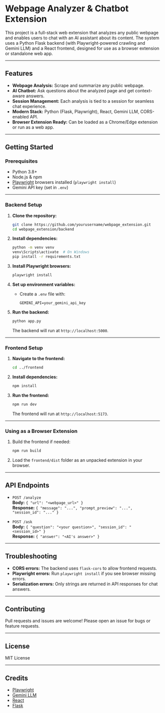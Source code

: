 # Webpage Analyzer & Chatbot Extension

This project is a full-stack web extension that analyzes any public webpage and enables users to chat with an AI assistant about its content. The system uses a Python Flask backend (with Playwright-powered crawling and Gemini LLM) and a React frontend, designed for use as a browser extension or standalone web app.

---

## Features

- **Webpage Analysis:** Scrape and summarize any public webpage.
- **AI Chatbot:** Ask questions about the analyzed page and get context-aware answers.
- **Session Management:** Each analysis is tied to a session for seamless chat experience.
- **Modern Stack:** Python (Flask, Playwright), React, Gemini LLM, CORS-enabled API.
- **Browser Extension Ready:** Can be loaded as a Chrome/Edge extension or run as a web app.

---

## Getting Started

### Prerequisites

- Python 3.8+
- Node.js & npm
- [Playwright](https://playwright.dev/python/docs/intro) browsers installed (`playwright install`)
- Gemini API key (set in `.env`)

---

### Backend Setup

1. **Clone the repository:**
   ```sh
   git clone https://github.com/yourusername/webpage_extension.git
   cd webpage_extension/backend
   ```

2. **Install dependencies:**
   ```sh
   python -m venv venv
   venv\Scripts\activate  # On Windows
   pip install -r requirements.txt
   ```

3. **Install Playwright browsers:**
   ```sh
   playwright install
   ```

4. **Set up environment variables:**
   - Create a `.env` file with:
     ```
     GEMINI_API=your_gemini_api_key
     ```

5. **Run the backend:**
   ```sh
   python app.py
   ```
   The backend will run at `http://localhost:5000`.

---

### Frontend Setup

1. **Navigate to the frontend:**
   ```sh
   cd ../frontend
   ```

2. **Install dependencies:**
   ```sh
   npm install
   ```

3. **Run the frontend:**
   ```sh
   npm run dev
   ```
   The frontend will run at `http://localhost:5173`.

---

### Using as a Browser Extension

1. Build the frontend if needed:
   ```sh
   npm run build
   ```
2. Load the `frontend/dist` folder as an unpacked extension in your browser.

---

## API Endpoints

- `POST /analyze`  
  **Body:** `{ "url": "<webpage_url>" }`  
  **Response:** `{ "message": "...", "prompt_preview": "...", "session_id": "..." }`

- `POST /ask`  
  **Body:** `{ "question": "<your question>", "session_id": "<session_id>" }`  
  **Response:** `{ "answer": "<AI's answer>" }`

---

## Troubleshooting

- **CORS errors:** The backend uses `flask-cors` to allow frontend requests.
- **Playwright errors:** Run `playwright install` if you see browser missing errors.
- **Serialization errors:** Only strings are returned in API responses for chat answers.

---

## Contributing

Pull requests and issues are welcome! Please open an issue for bugs or feature requests.

---

## License

MIT License

---

## Credits

- [Playwright](https://playwright.dev/)
- [Gemini LLM](https://ai.google.dev/gemini-api/docs)
- [React](https://react.dev/)
- [Flask](https://flask.palletsprojects.com/)